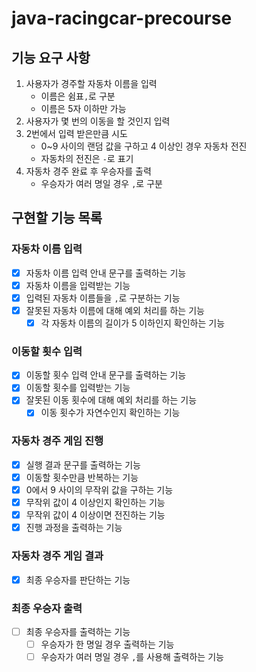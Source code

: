 # java-racingcar-precourse

## 기능 요구 사항
1. 사용자가 경주할 자동차 이름을 입력
   - 이름은 쉼표`,`로 구분
   - 이름은 5자 이하만 가능
2. 사용자가 몇 번의 이동을 할 것인지 입력
3. 2번에서 입력 받은만큼 시도
   - 0~9 사이의 랜덤 값을 구하고 4 이상인 경우 자동차 전진
   - 자동차의 전진은 `-`로 표기
4. 자동차 경주 완료 후 우승자를 출력
   - 우승자가 여러 명일 경우 `,`로 구분

## 구현할 기능 목록
### 자동차 이름 입력
- [x] 자동차 이름 입력 안내 문구를 출력하는 기능
- [x] 자동차 이름을 입력받는 기능
- [x] 입력된 자동차 이름들을 `,`로 구분하는 기능
- [x] 잘못된 자동차 이름에 대해 예외 처리를 하는 기능
  - [x] 각 자동차 이름의 길이가 5 이하인지 확인하는 기능

### 이동할 횟수 입력
- [x] 이동할 횟수 입력 안내 문구를 출력하는 기능
- [x] 이동할 횟수를 입력받는 기능
- [x] 잘못된 이동 횟수에 대해 예외 처리를 하는 기능
  - [x] 이동 횟수가 자연수인지 확인하는 기능

### 자동차 경주 게임 진행
- [x] 실행 결과 문구를 출력하는 기능
- [x] 이동할 횟수만큼 반복하는 기능
- [x] 0에서 9 사이의 무작위 값을 구하는 기능
- [x] 무작위 값이 4 이상인지 확인하는 기능
- [x] 무작위 값이 4 이상이면 전진하는 기능
- [x] 진행 과정을 출력하는 기능

### 자동차 경주 게임 결과
- [x] 최종 우승자를 판단하는 기능

### 최종 우승자 출력
- [ ] 최종 우승자를 출력하는 기능
  - [ ] 우승자가 한 명일 경우 출력하는 기능
  - [ ] 우승자가 여러 명일 경우 `,`를 사용해 출력하는 기능
